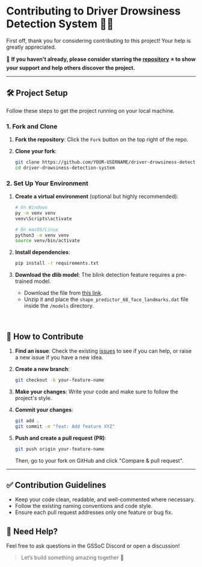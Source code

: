 # Contributing to Driver Drowsiness Detection System 🚗💤

First off, thank you for considering contributing to this project! Your help is greatly appreciated.

🙏 **If you haven't already, please consider starring the [repository](https://github.com/Gagandeep-2003/Driver-Drowsiness-Detection-System) ⭐ to show your support and help others discover the project.**

---

## 🛠️ Project Setup
Follow these steps to get the project running on your local machine.
### 1. **Fork and Clone**
1.  **Fork the repository**: Click the `Fork` button on the top right of the repo.
2.  **Clone your fork**:

    ```bash
    git clone https://github.com/YOUR-USERNAME/driver-drowsiness-detection-system.git
    cd driver-drowsiness-detection-system
    ```

### 2. **Set Up Your Environment**
1.  **Create a virtual environment** (optional but highly recommended):
    
    ```bash
    # On Windows
    py -m venv venv
    venv\Scripts\activate
    
    # On macOS/Linux
    python3 -m venv venv
    source venv/bin/activate
    ```
    
2.  **Install dependencies**:
    
    ```bash
    pip install -r requirements.txt
    ```
        
3.  **Download the dlib model**: The blink detection feature requires a pre-trained model.
    * Download the file from [this link](https://dlib.net/files/shape_predictor_68_face_landmarks.dat.bz2).
    * Unzip it and place the `shape_predictor_68_face_landmarks.dat` file inside the `/models` directory.

<br>

## 🔄 How to Contribute

1.  **Find an issue**: Check the existing [issues](https://github.com/Gagandeep-2003/Driver-Drowsiness-Detection-System/issues) to see if you can help, or raise a new issue if you have a new idea.
2.  **Create a new branch**:
    
    ```bash
    git checkout -b your-feature-name
    ```
    
3.  **Make your changes**: Write your code and make sure to follow the project's style.
4.  **Commit your changes**:
    
    ```bash
    git add .
    git commit -m "feat: Add feature XYZ"
    ```
    
5.  **Push and create a pull request (PR)**:
    
    ```bash
    git push origin your-feature-name
    ```
    
    Then, go to your fork on GitHub and click "Compare & pull request".

---

## ✅ Contribution Guidelines
* Keep your code clean, readable, and well-commented where necessary.
* Follow the existing naming conventions and code style.
* Ensure each pull request addresses only one feature or bug fix.

## 🙌 Need Help?

Feel free to ask questions in the GSSoC Discord or open a discussion!

> Let’s build something amazing together 🚀
